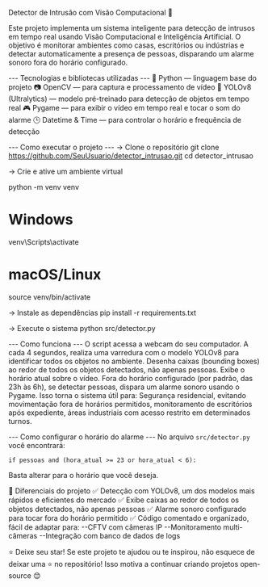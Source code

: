 Detector de Intrusão com Visão Computacional 🚨

Este projeto implementa um sistema inteligente para detecção de intrusos em tempo real usando Visão Computacional e Inteligência Artificial.
O objetivo é monitorar ambientes como casas, escritórios ou indústrias e detectar automaticamente a presença de pessoas, disparando um alarme sonoro fora do horário configurado.

--- Tecnologias e bibliotecas utilizadas ---
🐍 Python — linguagem base do projeto
📷 OpenCV — para captura e processamento de vídeo
🤖 YOLOv8 (Ultralytics) — modelo pré-treinado para detecção de objetos em tempo real
🎮 Pygame — para exibir o vídeo em tempo real e tocar o som do alarme
🕒 Datetime & Time — para controlar o horário e frequência de detecção

--- Como executar o projeto ---
-> Clone o repositório
git clone https://github.com/SeuUsuario/detector_intrusao.git
cd detector_intrusao

-> Crie e ative um ambiente virtual

python -m venv venv
# Windows
venv\Scripts\activate
# macOS/Linux
source venv/bin/activate

-> Instale as dependências
pip install -r requirements.txt

-> Execute o sistema
python src/detector.py

--- Como funciona ---
O script acessa a webcam do seu computador.
A cada 4 segundos, realiza uma varredura com o modelo YOLOv8 para identificar todos os objetos no ambiente.
Desenha caixas (bounding boxes) ao redor de todos os objetos detectados, não apenas pessoas.
Exibe o horário atual sobre o vídeo.
Fora do horário configurado (por padrão, das 23h às 6h), se detectar pessoas, dispara um alarme sonoro usando o Pygame.
Isso torna o sistema útil para: Segurança residencial, evitando movimentação fora de horários permitidos, monitoramento de escritórios após expediente, áreas industriais com acesso restrito em determinados turnos.

--- Como configurar o horário do alarme ---
No arquivo `src/detector.py` você encontrará:

    if pessoas and (hora_atual >= 23 or hora_atual < 6):

Basta alterar para o horário que você deseja.

🎯 Diferenciais do projeto
✅ Detecção com YOLOv8, um dos modelos mais rápidos e eficientes do mercado
✅ Exibe caixas ao redor de todos os objetos detectados, não apenas pessoas
✅ Alarme sonoro configurado para tocar fora do horário permitido
✅ Código comentado e organizado, fácil de adaptar para:
--CFTV com câmeras IP
--Monitoramento multi-câmeras
--Integração com banco de dados de logs

⭐ Deixe seu star!
Se este projeto te ajudou ou te inspirou, não esquece de deixar uma ⭐ no repositório! Isso motiva a continuar criando projetos open-source 😊
